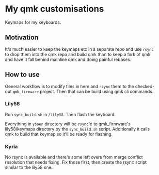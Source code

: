 # My qmk customisations

Keymaps for my keyboards.

## Motivation

It's much easier to keep the keymaps etc in a separate repo and use `rsync` to drop them into the qmk repo and 
build qmk than to keep a fork of qmk and have it fall behind mainline qmk and doing painful rebases.

## How to use

General workflow is to modify files in here and `rsync` them to the checked-out `qmk_firmware` project. Then that can be build using qmk cli commands.

### Lily58

Run `sync_build.sh` in `/lily58`. Then flash the keyboard.

Everything in `yboen` directory will be `rsync`'d to qmk_firmware's lily58/keymaps directory by the `sync_build.sh` script. Additionally it calls qmk to build 
that keymap so it'll be ready for flashing.

### Kyria

No rsync is available and there's some left overs from merge conflict resolution that needs fixing. Fix those first, then create the rsync script similar to the lily58 one.
